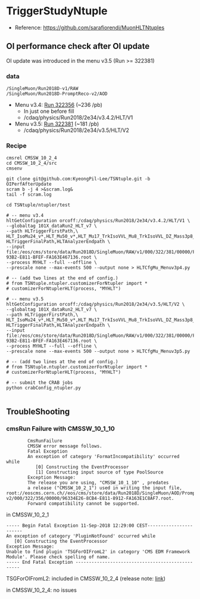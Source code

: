 # TriggerStudyNtuple
   * Reference: https://github.com/sarafiorendi/MuonHLTNtuples



## OI performance check after OI update

OI update was introduced in the menu v3.5 (Run >= 322381)



### data

```
/SingleMuon/Run2018D-v1/RAW
/SingleMuon/Run2018D-PromptReco-v2/AOD
```



* Menu v3.4: [Run 322356](https://cmswbm.cern.ch/cmsdb/servlet/RunSummary?RUN=322356) (~236 /pb)
  * In just one before fill
  * /cdaq/physics/Run2018/2e34/v3.4.2/HLT/V1
* Menu v3.5: [Run 322381](https://cmswbm.cern.ch/cmsdb/servlet/RunSummary?RUN=322381&SUBMIT=Submit) (~181 /pb)
  * /cdaq/physics/Run2018/2e34/v3.5/HLT/V2

### Recipe

```
cmsrel CMSSW_10_2_4
cd CMSSW_10_2_4/src
cmsenv

git clone git@github.com:KyeongPil-Lee/TSNtuple.git -b OIPerfAfterUpdate
scram b -j 4 >&scram.log&
tail -f scram.log

cd TSNtuple/ntupler/test

# -- menu v3.4
hltGetConfiguration orcoff:/cdaq/physics/Run2018/2e34/v3.4.2/HLT/V1 \
--globaltag 101X_dataRun2_HLT_v7 \
--path HLTriggerFirstPath,\
HLT_IsoMu24_v*,HLT_Mu50_v*,HLT_Mu17_TrkIsoVVL_Mu8_TrkIsoVVL_DZ_Mass3p8_v*,\
HLTriggerFinalPath,HLTAnalyzerEndpath \
--input file:/eos/cms/store/data/Run2018D/SingleMuon/RAW/v1/000/322/381/00000/FEFB6051-93B2-E811-BFEF-FA163E467136.root \
--process MYHLT --full --offline \
--prescale none --max-events 500 --output none > HLTCfgMu_Menuv3p4.py

# -- (add two lines at the end of config.)
# from TSNtuple.ntupler.customizerForNtupler import *
# customizerForNtuplerHLT(process, "MYHLT")

# -- menu v3.5
hltGetConfiguration orcoff:/cdaq/physics/Run2018/2e34/v3.5/HLT/V2 \
--globaltag 101X_dataRun2_HLT_v7 \
--path HLTriggerFirstPath,\
HLT_IsoMu24_v*,HLT_Mu50_v*,HLT_Mu17_TrkIsoVVL_Mu8_TrkIsoVVL_DZ_Mass3p8_v*,\
HLTriggerFinalPath,HLTAnalyzerEndpath \
--input file:/eos/cms/store/data/Run2018D/SingleMuon/RAW/v1/000/322/381/00000/FEFB6051-93B2-E811-BFEF-FA163E467136.root \
--process MYHLT --full --offline \
--prescale none --max-events 500 --output none > HLTCfgMu_Menuv3p5.py

# -- (add two lines at the end of config.)
# from TSNtuple.ntupler.customizerForNtupler import *
# customizerForNtuplerHLT(process, "MYHLT")

# -- submit the CRAB jobs
python crabConfig_ntupler.py


```



## TroubleShooting 

### cmsRun Failure with CMSSW_10_1_10

```
		CmsRunFailure
		CMSSW error message follows.
		Fatal Exception
		An exception of category 'FormatIncompatibility' occurred while
		   [0] Constructing the EventProcessor
		   [1] Constructing input source of type PoolSource
		Exception Message:
		The release you are using, "CMSSW_10_1_10" , predates
		a release ("CMSSW_10_2_1") used in writing the input file, root://eoscms.cern.ch//eos/cms/store/data/Run2018D/SingleMuon/AOD/PromptReco-v2/000/322/356/00000/96334E26-8CB4-E811-8912-FA163E1C8AF7.root.
		Forward compatibility cannot be supported.
```



in CMSSW_10_2_1

```
----- Begin Fatal Exception 11-Sep-2018 12:29:00 CEST-----------------------
An exception of category 'PluginNotFound' occurred while
   [0] Constructing the EventProcessor
Exception Message:
Unable to find plugin 'TSGForOIFromL2' in category 'CMS EDM Framework Module'. Please check spelling of name.
----- End Fatal Exception -------------------------------------------------
```



TSGForOIFromL2: included in CMSSW_10_2_4 (release note: [link](https://github.com/cms-sw/cmssw/releases/tag/CMSSW_10_2_4))

in CMSSW_10_2_4: no issues